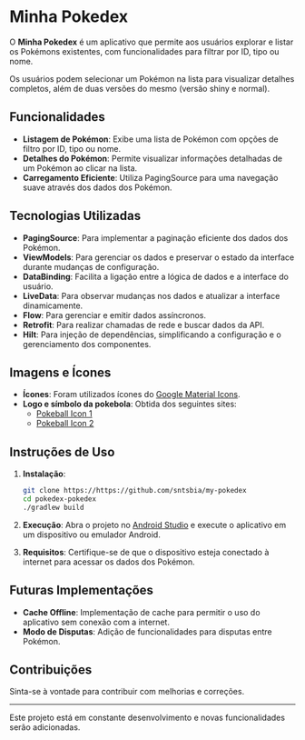 # Minha Pokedex

O **Minha Pokedex** é um aplicativo que permite aos usuários explorar e listar os Pokémons existentes, com funcionalidades para filtrar por ID, tipo ou nome. 

Os usuários podem selecionar um Pokémon na lista para visualizar detalhes completos, além de duas versões do mesmo (versão shiny e normal).

## Funcionalidades

- **Listagem de Pokémon**: Exibe uma lista de Pokémon com opções de filtro por ID, tipo ou nome.
- **Detalhes do Pokémon**: Permite visualizar informações detalhadas de um Pokémon ao clicar na lista.
- **Carregamento Eficiente**: Utiliza PagingSource para uma navegação suave através dos dados dos Pokémon.

## Tecnologias Utilizadas

- **PagingSource**: Para implementar a paginação eficiente dos dados dos Pokémon.
- **ViewModels**: Para gerenciar os dados e preservar o estado da interface durante mudanças de configuração.
- **DataBinding**: Facilita a ligação entre a lógica de dados e a interface do usuário.
- **LiveData**: Para observar mudanças nos dados e atualizar a interface dinamicamente.
- **Flow**: Para gerenciar e emitir dados assíncronos.
- **Retrofit**: Para realizar chamadas de rede e buscar dados da API.
- **Hilt**: Para injeção de dependências, simplificando a configuração e o gerenciamento dos componentes.

## Imagens e Ícones

- **Ícones**: Foram utilizados ícones do [Google Material Icons](https://material.io/resources/icons/).
- **Logo e símbolo da pokebola**: Obtida dos seguintes sites:
  - [Pokeball Icon 1](https://thenounproject.com/icon/pokeball-640381/)
  - [Pokeball Icon 2](https://thenounproject.com/icon/pokeball-584814/)

## Instruções de Uso

1. **Instalação**:
    ```bash
    git clone https://https://github.com/sntsbia/my-pokedex
    cd pokedex-pokedex
    ./gradlew build
    ```

2. **Execução**: Abra o projeto no [Android Studio](https://developer.android.com/studio) e execute o aplicativo em um dispositivo ou emulador Android.

3. **Requisitos**: Certifique-se de que o dispositivo esteja conectado à internet para acessar os dados dos Pokémon.

## Futuras Implementações

- **Cache Offline**: Implementação de cache para permitir o uso do aplicativo sem conexão com a internet.
- **Modo de Disputas**: Adição de funcionalidades para disputas entre Pokémon.

## Contribuições

Sinta-se à vontade para contribuir com melhorias e correções.

---

Este projeto está em constante desenvolvimento e novas funcionalidades serão adicionadas.